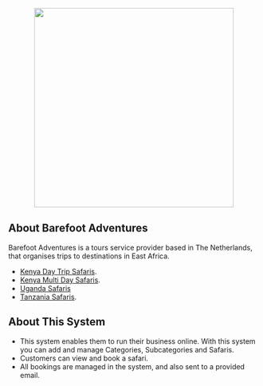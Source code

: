 <p align="center">
    <a href="https://barefootadventures.africa" target="_blank">
        <img src="{{ asset('/public/images/Barefoot-Adventure-Logo.png') }}" width="400">
    </a>
</p>

## About Barefoot Adventures

Barefoot Adventures is a tours service provider based in The Netherlands, that organises trips to destinations in East Africa.

- [Kenya Day Trip Safaris](https://barefootadventures.africa/subcategory/day-trip-safari).
- [Kenya Multi Day Safaris](https://barefootadventures.africa/subcategory/kenya-multi-day-safari).
- [Uganda Safaris](http://barefootadventures.africa/uganda-safaris/)
- [Tanzania Safaris](http://barefootadventures.africa/tanzania-safaris/).

## About This System

- This system enables them to run their business online. With this system you can add and manage Categories, Subcategories and Safaris. 
- Customers can view and book a safari.
- All bookings are managed in the system, and also sent to a provided email. 

